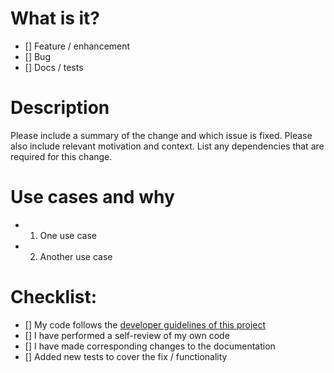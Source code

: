 # What is it?

- [] Feature / enhancement
- [] Bug
- [] Docs / tests

# Description

Please include a summary of the change and which issue is fixed. Please also include relevant motivation and context. List any dependencies that are required for this change.

# Use cases and why

<!-- Actual / expected behavior if it's a bug -->

- 1. One use case
- 2. Another use case

# Checklist:

- [] My code follows the [developer guidelines of this project](https://github.com/BuilderIO/qwik/blob/main/CONTRIBUTING.md)
- [] I have performed a self-review of my own code
- [] I have made corresponding changes to the documentation
- [] Added new tests to cover the fix / functionality
